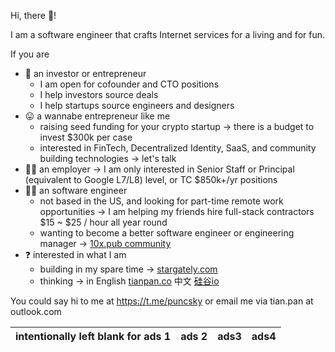 Hi, there 👋! 

I am a software engineer that crafts Internet services for a living and for fun.

If you are

* 👔 an investor or entrepreneur
    * I am open for cofounder and CTO positions
    * I help investors source deals
    * I help startups source engineers and designers
* 😛 a wannabe entrepreneur like me
    * raising seed funding for your crypto startup → there is a budget to invest $300k per case
    * interested in FinTech, Decentralized Identity, SaaS, and community building technologies → let's talk
* 🕵️‍♀️ an employer → I am only interested in Senior Staff or Principal (equivalent to Google L7/L8) level, or TC $850k+/yr positions
* 👩‍💻 an software engineer
    * not based in the US, and looking for part-time remote work opportunities → I am helping my friends hire full-stack contractors $15 ~ $25 / hour all year round
    * wanting to become a better software engineer or engineering manager → [10x.pub community](https://github.com/puncsky/system-design-and-architecture)
* ❓ interested in what I am 
    * building in my spare time → [stargately.com](https://stargately.com)
    * thinking → in English [tianpan.co](https://tianpan.co) 中文 [硅谷io](https://guigu.io)

You could say hi to me at https://t.me/puncsky or email me via tian.pan at outlook.com

| intentionally left blank for ads 1  |  ads 2 | ads3 | ads4 |
| ---      | ---      | ---     | --- | 
